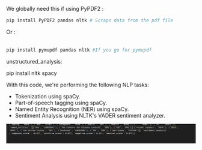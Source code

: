 


We globally need this if using PyPDF2 : 
```python
pip install PyPDF2 pandas nltk # Scraps data from the pdf file
```
Or :

```python

pip install pymupdf pandas nltk #If you go for pymupdf

```

unstructured_analysis: 

pip install nltk spacy

With this code, we're performing the following NLP tasks:

- Tokenization using spaCy.
- Part-of-speech tagging using spaCy.
- Named Entity Recognition (NER) using spaCy.
- Sentiment Analysis using NLTK's VADER sentiment analyzer.


![Alt text](image.png)

